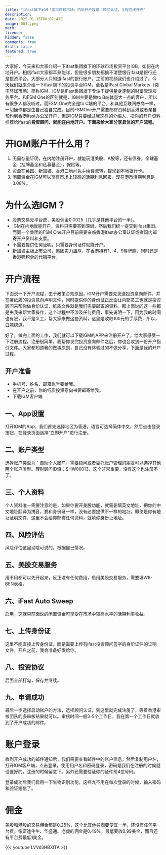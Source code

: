 ```yaml
---
title: "iFast旗下iGM「奕丰环球市场」内地开户攻略：顾问认证，全程在线开户"
description: 
date: 2025-01-16T06:07:41Z
image: 001.jpeg
math: 
license: 
hidden: false
comments: true
draft: false
featured: true
---
```




大家好，今天来和大家介绍一下ifast集团旗下的环球市场投资平台IGB，如何在内地开户。相信ifast大家都耳熟能详，但是很多朋友都搞不清楚银行ifast是银行还是投资平台。大部分人只知道ifast的银行账户，之前的视频我们也介绍过了。今天我们就来介绍一下ifast旗下的投资平台IGM，全名是iFast Global Markets（奕丰环球市场）简称IGM，iGM是iFast集团旗下专注于提供量身定制的财富管理服务平台。和FSM One的区别就是，IGM主要是做to B端体量大一点的客户，所以有很多人都没听过。而FSM One完全是to C端的平台，和其他互联网券商一样，一切操作都是由自己独自完成。目前FSMOne开户需要邮寄资料到香港或者亲自预约到香港ifast办公室开户，但是IGM只要经过我这样的介绍人，把你的开户资料推荐给ifast的**投资顾问，就能在内地开户。下面来给大家分享具体的开户流程。**

# 开IGM账户干什么用？

1. 无需存量证明，在内地注册开户，就能玩港美股、A股等，还有债券，全球基金（挂牌基金和私募基金），保险等。
2. 资金在英国、新加坡、香港三地间免手续费流转，提现到本地银行卡。
3. 闲置资金在IGM可以享有市场上较高的活期利息回报，现在港币活期利息是3.08%。

# 为什么选IGM？

- 股票交易无平台费，美股佣金0.0025（几乎是其他平台的一半）。
- iGM在内地就能开户，资料只需要寄到深圳，然后我们统一提交到ifast集团。而同一个集团的FSM One开户目前需要亲临香港ifast办公室认证或者国内邮寄开户资料和支票。
- 不需要提供任何证明，只需要身份证件就能开户。
- 新加坡主板上市公司，集团实力雄厚，在香港持有1、4、9类牌照，同时还是香港强积金的代销平台。

# 开户流程

下面说一下开户流程，由于政策合规原因，iGM开户需要先发送投资意向邮件，并签署纸质的投资意向声明文件，同时提供你的身份证正反面让内部员工也就是投资顾问来帮你做身份认证，纸质文件就是我们需要邮寄的资料。那上面说的这一些都是由我来帮大家操作，这个过程中不涉及任何费用，事先说明一下，因为我的时间也有限，我不是义工，帮大家来做这些资料，这里是收取100元的手续费，所以，白嫖绕道。

好了，做完上面的工作，我们就可以下载iGM的APP来注册开户了，给大家感受一下注册流程。注册很简单，我帮你发完投资意向邮件之后，你也会收到一份开户指引文件。大家都知道我的做事原则，自己没有体验过的不做分享，下面是我的开户过程。

## 开户准备

- 手机号、姓名、邮箱账号要给我。
- 在开户之前，你的纸质投资意向书要邮寄给我。
- 下载IGM客户端

## 一、App设置

打开IGM的App，我们首先选择地区为香港，语言可选择简体中文，然后点击登录按钮，在登录页面选择“立即开户”进行注册。

## 二、账户类型

选择账户类型为：自助个人账户，需要顾问或者委托账户管理的朋友可以选择其他两个账户类型。理财顾问ID填：SHW00013，这个非常重要，没有这个也注册不了。

## 三、个人资料

个人资料唯一需要注意的是，如果你要开美股功能，就需要填英文地址，把你的中文地址翻译为拼音，要和身份证一样，没有必要提供不一样的地址，即使是你有地址证明文件，这里不会给你邮寄任何资料，就填你身份证地址。

## 四、风险评估

风险评估这里没啥可说的，根据自己情况。

## 五、美股交易服务

用不用都可以先开起来，反正没有任何费用，启用美股交易服务，需要填W8-BEN表格。

## 六、iFast Auto Sweep

启用，这就只前面说的闲置资金可享受在市场中较高水平的活期利率收益。

## 七、上传身份证

这里不能直接上传身份证，而是需要上传有ifast投资顾问签字的身份证件的证明文件，开户之前，我会准备好发给你。

## 八、投资协议

后面全部打勾，保存并继续。

## 九、申请成功

最后一步选择启动账户的方法，选择顾问认证，到这里就完成注册了，等着香港审核团队的多审核结果就可以。审核时间一般3-5个工作日，我在第一个工作日就收到了开户成功的邮件。

# 账户登录

收到开户成功的邮件通知后，我们需要查看邮件中的账户信息，然后复制用户名，打开IGM客户端，点击登录，使用用户名和密码登录，密码是我们在注册的时候就设置好的，注册的时候留意下。另外还需要验证你的证件前4位号码。

登录成功后我们启用一下生物识别功能，这样九不用在每次登录的时候，输入密码和验证短信了。

# 佣金

美股和港股的交易佣金都是0.25%，这个比其他券商要便宜一半，还没有任何平台费。像富途牛牛、华盛通、老虎的佣金是0.49%，最低要收0.99美金，而且还有平台费最低1美金。

{{< youtube LVVd3HBXITA >}}